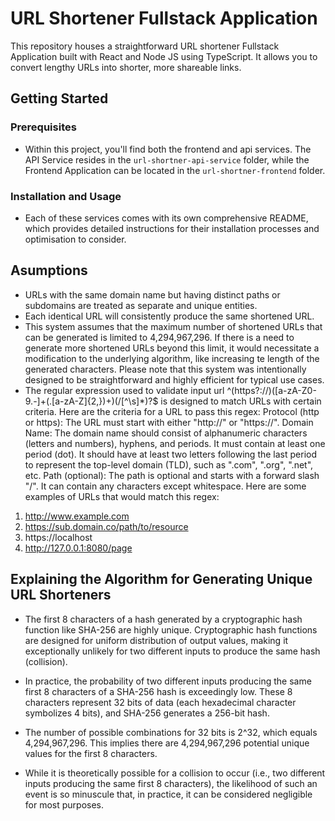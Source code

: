 # URL Shortener Fullstack Application

This repository houses a straightforward URL shortener Fullstack Application built with React and Node JS using TypeScript. It allows you to convert lengthy URLs into shorter, more shareable links.

## Getting Started
### Prerequisites

- Within this project, you'll find both the frontend and api services. The API Service resides in the `url-shortner-api-service` folder, while the Frontend Application can be located in the `url-shortner-frontend` folder.


### Installation and Usage
- Each of these services comes with its own comprehensive README, which provides detailed instructions for their installation processes and optimisation to consider.

## Asumptions
- URLs with the same domain name but having distinct paths or subdomains are treated as separate and unique entities.
- Each identical URL will consistently produce the same shortened URL.
- This system assumes that the maximum number of shortened URLs that can be generated is limited to 4,294,967,296. If there is a need to generate more shortened URLs beyond this limit, it would necessitate a modification to the underlying algorithm, like increasing te length of the generated characters. Please note that this system was intentionally designed to be straightforward and highly efficient for typical use cases.
 - The regular expression used to validate input url ^(https?:\/\/)([a-zA-Z0-9.-]+(\.[a-zA-Z]{2,})+)(\/[^\s]*)?$ is designed to match URLs with certain criteria. Here are the criteria for a URL to pass this regex:
Protocol (http or https):
The URL must start with either "http://" or "https://".
Domain Name:
The domain name should consist of alphanumeric characters (letters and numbers), hyphens, and periods.
It must contain at least one period (dot).
It should have at least two letters following the last period to represent the top-level domain (TLD), such as ".com", ".org", ".net", etc.
Path (optional):
  The path is optional and starts with a forward slash "/".
  It can contain any characters except whitespace.
Here are some examples of URLs that would match this regex:
 1. http://www.example.com
 2. https://sub.domain.co/path/to/resource
 3. https://localhost
 4. http://127.0.0.1:8080/page

## Explaining the Algorithm for Generating Unique URL Shorteners
- The first 8 characters of a hash generated by a cryptographic hash function like SHA-256 are highly unique. Cryptographic hash functions are designed for uniform distribution of output values, making it exceptionally unlikely for two different inputs to produce the same hash (collision).

- In practice, the probability of two different inputs producing the same first 8 characters of a SHA-256 hash is exceedingly low. These 8 characters represent 32 bits of data (each hexadecimal character symbolizes 4 bits), and SHA-256 generates a 256-bit hash.

- The number of possible combinations for 32 bits is 2^32, which equals 4,294,967,296. This implies there are 4,294,967,296 potential unique values for the first 8 characters.

- While it is theoretically possible for a collision to occur (i.e., two different inputs producing the same first 8 characters), the likelihood of such an event is so minuscule that, in practice, it can be considered negligible for most purposes.
